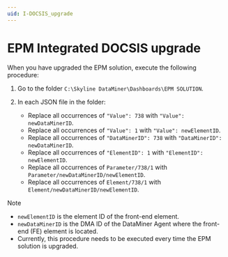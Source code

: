 ```yaml
---
uid: I-DOCSIS_upgrade
---
```


# EPM Integrated DOCSIS upgrade

When you have upgraded the EPM solution, execute the following procedure:

1. Go to the folder `C:\Skyline DataMiner\Dashboards\EPM SOLUTION`.

1. In each JSON file in the folder:

   - Replace all occurrences of `"Value": 738` with `"Value": newDataMinerID`.
   - Replace all occurrences of `"Value": 1` with `"Value": newElementID`.
   - Replace all occurrences of `"DataMinerID": 738` with `"DataMinerID": newDataMinerID`.
   - Replace all occurrences of `"ElementID": 1` with `"ElementID": newElementID`.
   - Replace all occurrences of `Parameter/738/1` with `Parameter/newDataMinerID/newElementID`.
   - Replace all occurrences of `Element/738/1` with `Element/newDataMinerID/newElementID`.

> [!NOTE]
>
> - `newElementID` is the element ID of the front-end element.
> - `newDataMinerID` is the DMA ID of the DataMiner Agent where the front-end (FE) element is located.
> - Currently, this procedure needs to be executed every time the EPM solution is upgraded.
